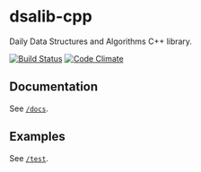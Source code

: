 # dsalib-cpp #

Daily Data Structures and Algorithms C++ library.

[![Build Status](https://travis-ci.org/DSA-a-day/dsalib-cpp.png)](https://travis-ci.org/DSA-a-day/dsalib-cpp)
[![Code Climate](https://codeclimate.com/github/DSA-a-day/dsalib-cpp.png)](https://codeclimate.com/github/DSA-a-day/dsalib-cpp)

## Documentation ##

See [`/docs`](./docs/).

## Examples ##

See [`/test`](./test/).
